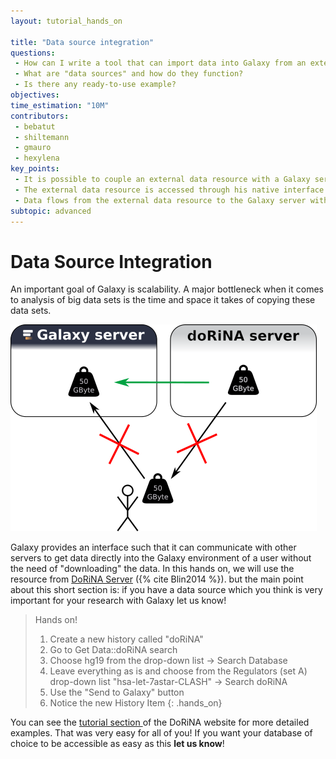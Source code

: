 ```yaml
---
layout: tutorial_hands_on

title: "Data source integration"
questions:
 - How can I write a tool that can import data into Galaxy from an external database?
 - What are "data sources" and how do they function?
 - Is there any ready-to-use example?
objectives:
time_estimation: "10M"
contributors:
 - bebatut
 - shiltemann
 - gmauro
 - hexylena
key_points:
 - It is possible to couple an external data resource with a Galaxy server
 - The external data resource is accessed through his native interface
 - Data flows from the external data resource to the Galaxy server without the need of "downloading" the data
subtopic: advanced
---
```


# Data Source Integration

An important goal of Galaxy is scalability. A major bottleneck when it comes to analysis of big data sets is the time and space it takes of copying these data sets.

![data_source_integration](../../images/data_source_integration.png)


Galaxy provides an interface such that it can communicate with other servers to get data directly into the Galaxy environment of a user without the need
of "downloading" the data. In this hands on, we will use the resource from [DoRiNA Server](http://dorina.mdc-berlin.de/) ({% cite Blin2014 %}).
but the main point about this short section is:
if you have a data source which you think is very important for your research with Galaxy let us know!

> <hands-on-title>Hands on!</hands-on-title>
>
> 1. Create a new history called "doRiNA"
> 2. Go to Get Data::doRiNA search
> 3. Choose hg19 from the drop-down list -> Search Database
> 4. Leave everything as is and choose from the Regulators (set A) drop-down list "hsa-let-7astar-CLASH" -> Search doRiNA
> 5. Use the "Send to Galaxy" button
> 6. Notice the new History Item
{: .hands_on}

You can see the [tutorial section ](http://dorina.mdc-berlin.de/tutorials) of the DoRiNA website for more detailed examples. That was very easy for all of you! If you want your database of choice to be accessible as easy as this **let us know**!
